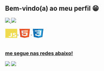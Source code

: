 ## Bem-vindo(a) ao meu perfil 😁

 <div>
   <a href="https://github.com/AlexPerrex">
   <img height="180em" src="https://github-readme-stats.vercel.app/api?username=AlexPerrex&show_icons=true&theme=shadow_blue&include_all_commits=true&count_private=true"/>
   <img height="180em" src="https://github-readme-stats.vercel.app/api/top-langs/?username=AlexPerrex&layout=compact&langs_count=6&theme=shadow_blue"/>
</div>
    
<div style="display: inline_block"><br>
  <img align="center" alt="Js" height="30" width="40" src="https://raw.githubusercontent.com/devicons/devicon/master/icons/javascript/javascript-plain.svg">
  <img align="center" alt="HTML" height="30" width="40" src="https://raw.githubusercontent.com/devicons/devicon/master/icons/html5/html5-original.svg">
  <img align="center" alt="CSS" height="30" width="40" src="https://raw.githubusercontent.com/devicons/devicon/master/icons/css3/css3-original.svg">
</div>
 
<br>
 
### me segue nas redes abaixo!
 
<div> 
  <a href="https://instagram.com/alexperrex" target="_blank"><img src="https://img.shields.io/badge/-Instagram-%23E4405F?style=for-the-badge&logo=instagram&logoColor=white" target="_blank"></a>
  <a href="https://www.linkedin.com/in/alex-neves-985b11194" target="_blank"><img src="https://img.shields.io/badge/-LinkedIn-%230077B5?style=for-the-badge&logo=linkedin&logoColor=white" target="_blank"></a>
</div>

